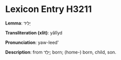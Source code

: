 # Lexicon Entry H3211

**Lemma**: יָלִיד

**Transliteration (xlit)**: yâlîyd

**Pronunciation**: yaw-leed'

**Description**:
from יָלַד; born; (home-) born, child, son.
